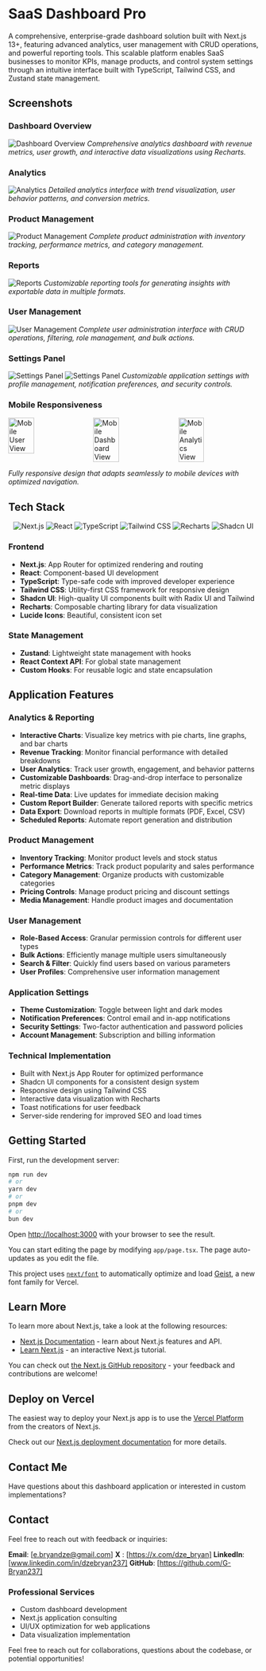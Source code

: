 # SaaS Dashboard Pro

A comprehensive, enterprise-grade dashboard solution built with Next.js 13+, featuring advanced analytics, user management with CRUD operations, and powerful reporting tools. This scalable platform enables SaaS businesses to monitor KPIs, manage products, and control system settings through an intuitive interface built with TypeScript, Tailwind CSS, and Zustand state management.

## Screenshots

### Dashboard Overview
![Dashboard Overview](./screenshots/Dash1.png)
*Comprehensive analytics dashboard with revenue metrics, user growth, and interactive data visualizations using Recharts.*

### Analytics
![Analytics](./screenshots/Anal_sales.png)
*Detailed analytics interface with trend visualization, user behavior patterns, and conversion metrics.*

### Product Management
![Product Management](./screenshots/prod.png)
*Complete product administration with inventory tracking, performance metrics, and category management.*

### Reports
![Reports](./screenshots/reports.png)
*Customizable reporting tools for generating insights with exportable data in multiple formats.*

### User Management
![User Management](./screenshots/users.png)
*Complete user administration interface with CRUD operations, filtering, role management, and bulk actions.*

### Settings Panel
![Settings Panel](./screenshots/settings.png)
![Settings Panel](./screenshots/settings2.png)
*Customizable application settings with profile management, notification preferences, and security controls.*

### Mobile Responsiveness
<div style="display: flex; justify-content: space-between; gap: 10px;">
  <img src="./screenshots/mob_user.png" alt="Mobile User View" width="32%" />
  <img src="./screenshots/mob_dash.png" alt="Mobile Dashboard View" width="32%" />
  <img src="./screenshots/mob_anal_Sal.png" alt="Mobile Analytics View" width="32%" />
</div>

*Fully responsive design that adapts seamlessly to mobile devices with optimized navigation.*

## Tech Stack

<div align="center">
  <img src="https://img.shields.io/badge/-Next.js-000000?style=for-the-badge&logo=next.js&logoColor=white" alt="Next.js" />
  <img src="https://img.shields.io/badge/-React-61DAFB?style=for-the-badge&logo=react&logoColor=black" alt="React" />
  <img src="https://img.shields.io/badge/-TypeScript-3178C6?style=for-the-badge&logo=typescript&logoColor=white" alt="TypeScript" />
  <img src="https://img.shields.io/badge/-Tailwind_CSS-06B6D4?style=for-the-badge&logo=tailwind-css&logoColor=white" alt="Tailwind CSS" />
  <img src="https://img.shields.io/badge/-Recharts-22B5BF?style=for-the-badge&logo=recharts&logoColor=white" alt="Recharts" />
  <img src="https://img.shields.io/badge/-Shadcn_UI-000000?style=for-the-badge&logo=shadcnui&logoColor=white" alt="Shadcn UI" />
</div>

### Frontend
- **Next.js**: App Router for optimized rendering and routing
- **React**: Component-based UI development
- **TypeScript**: Type-safe code with improved developer experience
- **Tailwind CSS**: Utility-first CSS framework for responsive design
- **Shadcn UI**: High-quality UI components built with Radix UI and Tailwind
- **Recharts**: Composable charting library for data visualization
- **Lucide Icons**: Beautiful, consistent icon set

### State Management
- **Zustand**: Lightweight state management with hooks
- **React Context API**: For global state management
- **Custom Hooks**: For reusable logic and state encapsulation

## Application Features

### Analytics & Reporting
- **Interactive Charts**: Visualize key metrics with pie charts, line graphs, and bar charts
- **Revenue Tracking**: Monitor financial performance with detailed breakdowns
- **User Analytics**: Track user growth, engagement, and behavior patterns
- **Customizable Dashboards**: Drag-and-drop interface to personalize metric displays
- **Real-time Data**: Live updates for immediate decision making
- **Custom Report Builder**: Generate tailored reports with specific metrics
- **Data Export**: Download reports in multiple formats (PDF, Excel, CSV)
- **Scheduled Reports**: Automate report generation and distribution

### Product Management
- **Inventory Tracking**: Monitor product levels and stock status
- **Performance Metrics**: Track product popularity and sales performance
- **Category Management**: Organize products with customizable categories
- **Pricing Controls**: Manage product pricing and discount settings
- **Media Management**: Handle product images and documentation

### User Management
- **Role-Based Access**: Granular permission controls for different user types
- **Bulk Actions**: Efficiently manage multiple users simultaneously
- **Search & Filter**: Quickly find users based on various parameters
- **User Profiles**: Comprehensive user information management

### Application Settings
- **Theme Customization**: Toggle between light and dark modes
- **Notification Preferences**: Control email and in-app notifications
- **Security Settings**: Two-factor authentication and password policies
- **Account Management**: Subscription and billing information

### Technical Implementation
- Built with Next.js App Router for optimized performance
- Shadcn UI components for a consistent design system
- Responsive design using Tailwind CSS
- Interactive data visualization with Recharts
- Toast notifications for user feedback
- Server-side rendering for improved SEO and load times

## Getting Started

First, run the development server:

```bash
npm run dev
# or
yarn dev
# or
pnpm dev
# or
bun dev
```

Open [http://localhost:3000](http://localhost:3000) with your browser to see the result.

You can start editing the page by modifying `app/page.tsx`. The page auto-updates as you edit the file.

This project uses [`next/font`](https://nextjs.org/docs/app/building-your-application/optimizing/fonts) to automatically optimize and load [Geist](https://vercel.com/font), a new font family for Vercel.

## Learn More

To learn more about Next.js, take a look at the following resources:
- [Next.js Documentation](https://nextjs.org/docs) - learn about Next.js features and API.
- [Learn Next.js](https://nextjs.org/learn) - an interactive Next.js tutorial.

You can check out [the Next.js GitHub repository](https://github.com/vercel/next.js/) - your feedback and contributions are welcome!

## Deploy on Vercel

The easiest way to deploy your Next.js app is to use the [Vercel Platform](https://vercel.com) from the creators of Next.js.

Check out our [Next.js deployment documentation](https://nextjs.org/docs/deployment) for more details.

## Contact Me

Have questions about this dashboard application or interested in custom implementations?

## Contact

Feel free to reach out with feedback or inquiries:

**Email**: [e.bryandze@gmail.com]
**X** : [https://x.com/dze_bryan]
**LinkedIn**: [www.linkedin.com/in/dzebryan237]
**GitHub**: [https://github.com/G-Bryan237]

### Professional Services
- Custom dashboard development
- Next.js application consulting
- UI/UX optimization for web applications
- Data visualization implementation

Feel free to reach out for collaborations, questions about the codebase, or potential opportunities!
